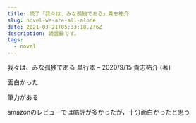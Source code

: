 ```yaml
---
title: 読了「我々は、みな孤独である」貴志祐介
slug: novel-we-are-all-alone
date: 2021-03-21T05:33:18.276Z
description: 読書録です。
tags:
  - novel
---
```

我々は、みな孤独である 単行本 – 2020/9/15
貴志祐介  (著)

面白かった

筆力がある

amazonのレビューでは酷評が多かったが，十分面白かったと思う